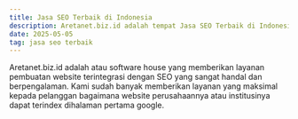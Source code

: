 ```yaml
---
title: Jasa SEO Terbaik di Indonesia
description: Aretanet.biz.id adalah tempat Jasa SEO Terbaik di Indonesia yang memberikan layanan SEO dengan harga kompetitif
date: 2025-05-05
tag: jasa seo terbaik 
---
```


Aretanet.biz.id adalah atau software house yang memberikan layanan pembuatan website terintegrasi dengan SEO yang sangat handal dan berpengalaman. Kami sudah banyak memberikan layanan yang maksimal kepada pelanggan bagaimana website perusahaannya atau institusinya dapat terindex dihalaman pertama google.
